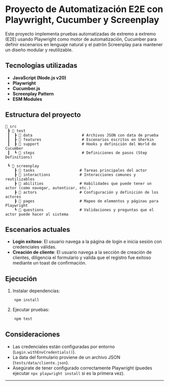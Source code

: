 # Proyecto de Automatización E2E con Playwright, Cucumber y Screenplay

Este proyecto implementa pruebas automatizadas de extremo a extremo (E2E) usando Playwright como motor de automatización, Cucumber para definir escenarios en lenguaje natural y el patrón Screenplay para mantener un diseño modular y reutilizable.

## Tecnologías utilizadas

- **JavaScript (Node.js v20)**
- **Playwright**
- **Cucumber.js**
- **Screenplay Pattern**
- **ESM Modules**

## Estructura del proyecto

```
📁 src
 ┣ 📁 test                         
 ┃  ┣ 📁 data                      # Archivos JSON con data de prueba
 ┃  ┣ 📁 features                  # Escenarios escritos en Gherkin
 ┃  ┣ 📁 support                   # Hooks y definición del World de Cucumber
 ┃  ┗ 📁 steps                     # Definiciones de pasos (Step Definitions)

 ┗ 📁 screenplay
    ┣ 📁 tasks                    # Tareas principales del actor
    ┣ 📁 interactions             # Interacciones comunes y reutilizables
    ┣ 📁 abilities                # Habilidades que puede tener un actor (como navegar, autenticar, etc.)
    ┣ 📁 actors                   # Configuración y definición de los actores
    ┣ 📁 pages                    # Mapeo de elementos y páginas para Playwright
    ┗ 📁 questions                # Validaciones y preguntas que el actor puede hacer al sistema
```

## Escenarios actuales

- **Login exitoso**: El usuario navega a la página de login e inicia sesión con credenciales válidas.
- **Creación de cliente**: El usuario navega a la sección de creación de clientes, diligencia el formulario y valida que el registro fue exitoso mediante un toast de confirmación.

## Ejecución

1. Instalar dependencias:
```bash
    npm install
```

2. Ejecutar pruebas:
```bash
    npm test
```

## Consideraciones

- Las credenciales están configuradas por entorno (`Login.withEnvCredentials()`).
- La data del formulario proviene de un archivo JSON (`tests/data/cliente.json`).
- Asegúrate de tener configurado correctamente Playwright (puedes ejecutar `npx playwright install` si es la primera vez).

---
